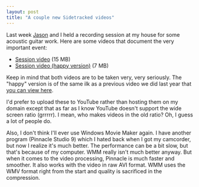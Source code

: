 ```yaml
---
layout: post
title: "A couple new Sidetracked videos"
---
```


<p>Last week <a href="http://www.jasonbock.net" target="_blank">Jason</a> and I held a recording session at my house for some acoustic guitar work.  Here are some videos that document the very important event:</p>
  
<ul> 
<li><a href="http://www.kindohm.com/videos/SidetrackedRecordingSession-2006-09-28-HiRes.wmv">Session video</a> (15 MB)  </li>
<li><a href="http://www.kindohm.com/videos/SidetrackedRecordingSession-2006-09-28-HappyVersion-HiRes.wmv">Session video (happy version)</a> (7 MB) </li></ul>  
<p>Keep in mind that both videos are to be taken very, very seriously.  The "happy" version is of the same ilk as a previous video we did last year that <a href="http://www.kindohm.com/videos/Sidetracked%20Practice%207-14-2005b.wmv">you can view here</a>.</p>
  
<p>I'd prefer to upload these to YouTube rather than hosting them on my domain except that as far as I know YouTube doesn't support the wide screen ratio (grrrrr).  I mean, who makes videos in the old ratio?  Oh, I guess a lot of people do.  </p>
  
<p>Also, I don't think I'll ever use Windows Movie Maker again.  I have another program (Pinnacle Studio 9) which I hated back when I got my camcorder, but now I realize it's much better.  The performance can be a bit slow, but that's because of my computer.  WMM really isn't much better anyway.  But when it comes to the video processing, Pinnacle is much faster and smoother.  It also works with the video in raw AVI format.  WMM uses the WMV format right from the start and quality is sacrificed in the compression.  </p>
 
